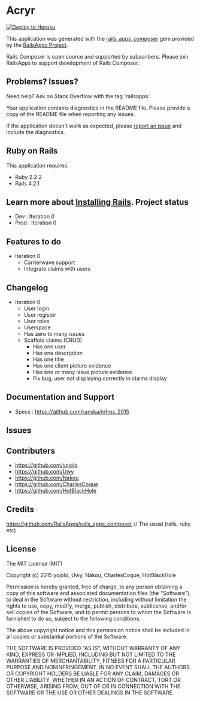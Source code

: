 Acryr
================

[![Deploy to Heroku](https://www.herokucdn.com/deploy/button.png)](https://heroku.com/deploy)

This application was generated with the [rails_apps_composer](https://github.com/RailsApps/rails_apps_composer) gem
provided by the [RailsApps Project](http://railsapps.github.io/).

Rails Composer is open source and supported by subscribers. Please join RailsApps to support development of Rails Composer.

Problems? Issues?
-----------

Need help? Ask on Stack Overflow with the tag 'railsapps.'

Your application contains diagnostics in the README file. Please provide a copy of the README file when reporting any issues.

If the application doesn't work as expected, please [report an issue](https://github.com/RailsApps/rails_apps_composer/issues)
and include the diagnostics.

Ruby on Rails
-------------

This application requires:

- Ruby 2.2.2
- Rails 4.2.1

Learn more about [Installing Rails](http://railsapps.github.io/installing-rails.html).
Project status
---------------
 - Dev : Iteration 0
 - Prod  : Iteration 0

Features to do
---------------
 - Iteration 0
    - Carrierwave support
    - Integrate claims with users

Changelog
---------------
 - Iteration 0
    - User login
    - User register
    - User roles
    - Userspace
    - Has zero to many issues
    - Scaffold claims (CRUD)
        - Has one user
        - Has one description
        - Has one title
        - Has one client picture evidence
        - Has one or many issue picture evidence
        - Fix bug, user not displaying correctly in claims display


Documentation and Support
-------------------------
 - Specs : https://github.com/ranska/infres_2015

Issues
-------------

Contributers
------------
 - https://github.com/yojolo
 - https://github.com/Uwy
 - https://github.com/Nakou
 - https://github.com/CharlesCoque
 - https://github.com/HotBlackHole

Credits
-------
https://github.com/RailsApps/rails_apps_composer
// The usual (rails, ruby etc)

License
-------
The MIT License (MIT)

Copyright (c) 2015 yojolo, Uwy, Nakou, CharlesCoque, HotBlackHole

Permission is hereby granted, free of charge, to any person obtaining a copy
of this software and associated documentation files (the "Software"), to deal
in the Software without restriction, including without limitation the rights
to use, copy, modify, merge, publish, distribute, sublicense, and/or sell
copies of the Software, and to permit persons to whom the Software is
furnished to do so, subject to the following conditions:

The above copyright notice and this permission notice shall be included in
all copies or substantial portions of the Software.

THE SOFTWARE IS PROVIDED "AS IS", WITHOUT WARRANTY OF ANY KIND, EXPRESS OR
IMPLIED, INCLUDING BUT NOT LIMITED TO THE WARRANTIES OF MERCHANTABILITY,
FITNESS FOR A PARTICULAR PURPOSE AND NONINFRINGEMENT. IN NO EVENT SHALL THE
AUTHORS OR COPYRIGHT HOLDERS BE LIABLE FOR ANY CLAIM, DAMAGES OR OTHER
LIABILITY, WHETHER IN AN ACTION OF CONTRACT, TORT OR OTHERWISE, ARISING FROM,
OUT OF OR IN CONNECTION WITH THE SOFTWARE OR THE USE OR OTHER DEALINGS IN
THE SOFTWARE.

